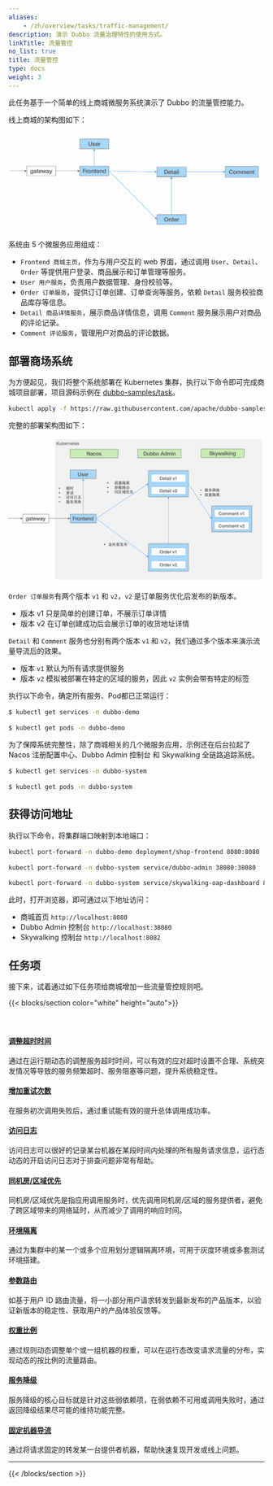 ```yaml
---
aliases:
    - /zh/overview/tasks/traffic-management/
description: 演示 Dubbo 流量治理特性的使用方式。
linkTitle: 流量管控
no_list: true
title: 流量管控
type: docs
weight: 3
---
```




此任务基于一个简单的线上商城微服务系统演示了 Dubbo 的流量管控能力。

线上商城的架构图如下：

![shop-arc](/imgs/v3/traffic/shop-arc.png)

系统由 5 个微服务应用组成：
* `Frontend 商城主页`，作为与用户交互的 web 界面，通过调用 `User`、`Detail`、`Order` 等提供用户登录、商品展示和订单管理等服务。
* `User 用户服务`，负责用户数据管理、身份校验等。
* `Order 订单服务`，提供订订单创建、订单查询等服务，依赖 `Detail` 服务校验商品库存等信息。
* `Detail 商品详情服务`，展示商品详情信息，调用 `Comment` 服务展示用户对商品的评论记录。
* `Comment 评论服务`，管理用户对商品的评论数据。

## 部署商场系统

为方便起见，我们将整个系统部署在 Kubernetes 集群，执行以下命令即可完成商城项目部署，项目源码示例在 [dubbo-samples/task](https://github.com/apache/dubbo-samples/tree/master/10-task/dubbo-samples-shop)。

```sh
kubectl apply -f https://raw.githubusercontent.com/apache/dubbo-samples/master/10-task/dubbo-samples-shop/deploy/All.yml
```

完整的部署架构图如下：

![shop-arc](/imgs/v3/traffic/shop-arc-deploy2.png)

`Order 订单服务`有两个版本 `v1` 和 `v2`，`v2` 是订单服务优化后发布的新版本。
* 版本 v1 只是简单的创建订单，不展示订单详情
* 版本 v2 在订单创建成功后会展示订单的收货地址详情

`Detail` 和 `Comment` 服务也分别有两个版本 `v1` 和 `v2`，我们通过多个版本来演示流量导流后的效果。
* 版本 `v1` 默认为所有请求提供服务
* 版本 `v2` 模拟被部署在特定的区域的服务，因此 `v2` 实例会带有特定的标签

执行以下命令，确定所有服务、Pod都已正常运行：
```sh
$ kubectl get services -n dubbo-demo

```

```sh
$ kubectl get pods -n dubbo-demo

```

为了保障系统完整性，除了商城相关的几个微服务应用，示例还在后台拉起了 Nacos 注册配置中心、Dubbo Admin 控制台 和 Skywalking 全链路追踪系统。

```sh
$ kubectl get services -n dubbo-system

```

```sh
$ kubectl get pods -n dubbo-system

```

## 获得访问地址
执行以下命令，将集群端口映射到本地端口：

```sh
kubectl port-forward -n dubbo-demo deployment/shop-frontend 8080:8080
```

```sh
kubectl port-forward -n dubbo-system service/dubbo-admin 38080:38080
```

```sh
kubectl port-forward -n dubbo-system service/skywalking-oap-dashboard 8082:8082
```

此时，打开浏览器，即可通过以下地址访问：
* 商城首页 `http://localhost:8080`
* Dubbo Admin 控制台 `http://localhost:38080`
* Skywalking 控制台 `http://localhost:8082`

## 任务项
接下来，试着通过如下任务项给商城增加一些流量管控规则吧。

{{< blocks/section color="white" height="auto">}}
<div class="td-content list-page">
    <div class="lead"></div><header class="article-meta">
    </header><div class="row">
    <div class="col-sm col-md-6 mb-4">
        <div class="h-100 card shadow" href="#">
            <div class="card-body">
                <h4 class="card-title">
                    <a href='{{< relref "./timeout/" >}}'>调整超时时间</a>
                </h4>
                <p>通过在运行期动态的调整服务超时时间，可以有效的应对超时设置不合理、系统突发情况等导致的服务频繁超时、服务阻塞等问题，提升系统稳定性。</p>
            </div>
        </div>
    </div>
    <div class="col-sm col-md-6 mb-4">
        <div class="h-100 card shadow">
            <div class="card-body">
                <h4 class="card-title">
                    <a href='{{< relref "./retry/" >}}'>增加重试次数</a>
                </h4>
                <p>在服务初次调用失败后，通过重试能有效的提升总体调用成功率。</p>
            </div>
        </div>
    </div>
    <div class="col-sm col-md-6 mb-4">
        <div class="h-100 card shadow">
            <div class="card-body">
                <h4 class="card-title">
                    <a href='{{< relref "./accesslog/" >}}'>访问日志</a>
                </h4>
                <p>访问日志可以很好的记录某台机器在某段时间内处理的所有服务请求信息，运行态动态的开启访问日志对于排查问题非常有帮助。
                </p>
            </div>
        </div>
    </div>
    <div class="col-sm col-md-6 mb-4">
        <div class="h-100 card shadow">
            <div class="card-body">
                <h4 class="card-title">
                    <a href='{{< relref "./region/" >}}'>同机房/区域优先</a>
                </h4>
                <p>同机房/区域优先是指应用调用服务时，优先调用同机房/区域的服务提供者，避免了跨区域带来的网络延时，从而减少了调用的响应时间。
                </p>
            </div>
        </div>
    </div>
    <div class="col-sm col-md-6 mb-4">
        <div class="h-100 card shadow">
            <div class="card-body">
                <h4 class="card-title">
                    <a href='{{< relref "./isolation/" >}}'>环境隔离</a>
                </h4>
                <p>通过为集群中的某一个或多个应用划分逻辑隔离环境，可用于灰度环境或多套测试环境搭建。
                </p>
            </div>
        </div>
    </div>
    <div class="col-sm col-md-6 mb-4">
        <div class="h-100 card shadow">
            <div class="card-body">
                <h4 class="card-title">
                    <a href='{{< relref "./arguments/" >}}'>参数路由</a>
                </h4>
                <p>如基于用户 ID 路由流量，将一小部分用户请求转发到最新发布的产品版本，以验证新版本的稳定性、获取用户的产品体验反馈等。
                </p>
            </div>
        </div>
    </div>
    <div class="col-sm col-md-6 mb-4">
        <div class="h-100 card shadow">
            <div class="card-body">
                <h4 class="card-title">
                    <a href='{{< relref "./weight/" >}}'>权重比例</a>
                </h4>
                <p>通过规则动态调整单个或一组机器的权重，可以在运行态改变请求流量的分布，实现动态的按比例的流量路由。
                </p>
            </div>
        </div>
    </div>
    <div class="col-sm col-md-6 mb-4">
        <div class="h-100 card shadow">
            <div class="card-body">
                <h4 class="card-title">
                    <a href='{{< relref "./mock/" >}}'>服务降级</a>
                </h4>
                <p>服务降级的核心目标就是针对这些弱依赖项，在弱依赖不可用或调用失败时，通过返回降级结果尽可能的维持功能完整。
                </p>
            </div>
        </div>
    </div>
    <div class="col-sm col-md-6 mb-4">
        <div class="h-100 card shadow">
            <div class="card-body">
                <h4 class="card-title">
                    <a href='{{< relref "./host/" >}}'>固定机器导流</a>
                </h4>
                <p>通过将请求固定的转发某一台提供者机器，帮助快速复现开发或线上问题。
                </p>
            </div>
        </div>
    </div>
</div>
<hr>
</div>

{{< /blocks/section >}}
